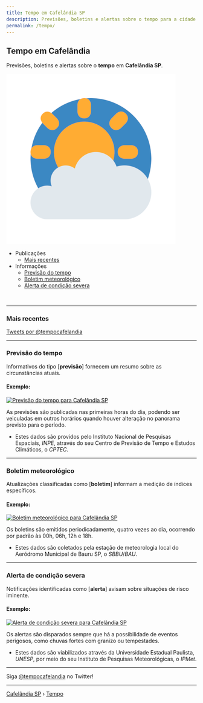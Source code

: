 ```yaml
---
title: Tempo em Cafelândia SP
description: Previsões, boletins e alertas sobre o tempo para a cidade de Cafelândia-SP
permalink: /tempo/
---
```


## Tempo em Cafelândia
Previsões, boletins e alertas sobre o __tempo__ em __Cafelândia SP__.

![Tempo em Cafelândia SP](tempocafelandia-1810.png)

- Publicações
  - [Mais recentes](#mais-recentes)
- Informações
  - [Previsão do tempo](#previs%C3%A3o-do-tempo)
  - [Boletim meteorológico](#boletim-meteorol%C3%B3gico)
  - [Alerta de condição severa](#alerta-de-condi%C3%A7%C3%A3o-severa)

<br>

---

### Mais recentes

<a target="_blank" class="twitter-timeline" data-lang="pt" data-tweet-limit="6" data-chrome="noheader nofooter noscrollbar transparent" href="https://twitter.com/tempocafelandia?ref_src=twsrc%5Etfw">Tweets por @tempocafelandia</a>

---

### Previsão do tempo
Informativos do tipo [__previsão__] fornecem um resumo sobre as circunstâncias atuais.

#### Exemplo:

[![Previsão do tempo para Cafelândia SP](https://www.cafelandia.net/media/previsao-tempo-cafelandia-sp.png)](https://twitter.com/tempocafelandia/status/1049631239571935234)

As previsões são publicadas nas primeiras horas do dia, podendo ser veiculadas em outros horários quando houver alteração no panorama previsto para o período.

- Estes dados são providos pelo Instituto Nacional de Pesquisas Espaciais, _INPE_, através do seu Centro de Previsão de Tempo e Estudos Climáticos, o _CPTEC_.

---

### Boletim meteorológico
Atualizações classificadas como [__boletim__] informam a medição de índices específicos.

#### Exemplo:

[![Boletim meteorológico para Cafelândia SP](https://www.cafelandia.net/media/boletim-tempo-cafelandia-sp.png)](https://twitter.com/tempocafelandia/status/1049676007911956486)

Os boletins são emitidos periodicadamente, quatro vezes ao dia, ocorrendo por padrão às 00h, 06h, 12h e 18h.

- Estes dados são coletados pela estação de meteorologia local do Aeródromo Municipal de Bauru SP, o _SBBU_/_BAU_.

---

### Alerta de condição severa
Notificações identificadas como [__alerta__] avisam sobre situações de risco iminente. 

#### Exemplo:

[![Alerta de condição severa para Cafelândia SP](https://www.cafelandia.net/media/alerta-tempo-cafelandia-sp.png)](https://twitter.com/tempocafelandia/status/1049724733346992129)

Os alertas são disparados sempre que há a possibilidade de eventos perigosos, como chuvas fortes com granizo ou tempestades.

- Estes dados são viabilizados através da Universidade Estadual Paulista, _UNESP_, por meio do seu Instituto de Pesquisas Meteorológicas, o _IPMet_.

---

Siga <a rel="noopener" target="_blank" href="https://twitter.com/tempocafelandia">@tempocafelandia</a> no Twitter!

---

[Cafelândia SP](https://www.cafelandia.net/) › [Tempo](https://www.cafelandia.net/tempo/)

<script async src="https://platform.twitter.com/widgets.js" charset="utf-8"></script>
